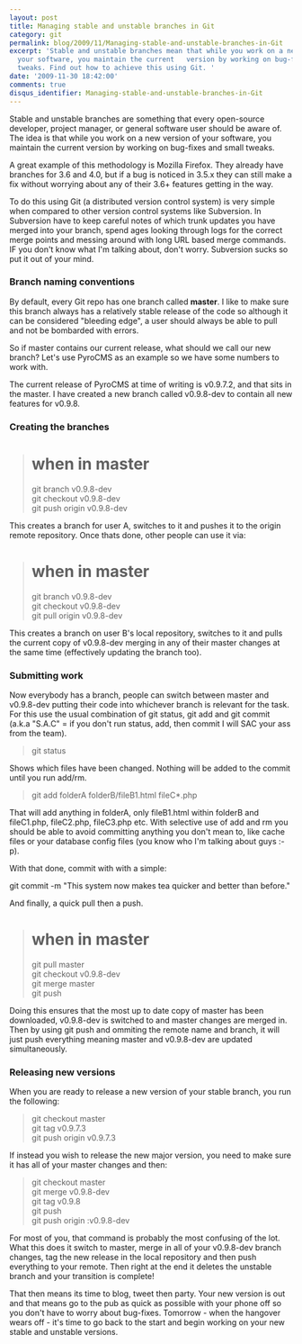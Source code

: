 ```yaml
---
layout: post
title: Managing stable and unstable branches in Git
category: git
permalink: blog/2009/11/Managing-stable-and-unstable-branches-in-Git
excerpt: 'Stable and unstable branches mean that while you work on a new version of
  your software, you maintain the current   version by working on bug-fixes and small
  tweaks. Find out how to achieve this using Git. '
date: '2009-11-30 18:42:00'
comments: true
disqus_identifier: Managing-stable-and-unstable-branches-in-Git
---
```


Stable and unstable branches are something that every open-source developer, project manager, or general software user should be aware of. The idea is that while you work on a new version of your software, you maintain the current version by working on bug-fixes and small tweaks.

A great example of this methodology is Mozilla Firefox. They already have branches for 3.6 and 4.0, but if a bug is noticed in 3.5.x they can still make a fix without worrying about any of their 3.6+ features getting in the way.

To do this using Git (a distributed version control system) is very simple when compared to other version control systems like Subversion. In Subversion have to keep careful notes of which trunk updates you have merged into your branch, spend ages looking through logs for the correct merge points and messing around with long URL based merge commands. IF you don't know what I'm talking about, don't worry. Subversion sucks so put it out of your mind.

### Branch naming conventions

By default, every Git repo has one branch called **master**. I like to make sure this branch always has a relatively stable release of the code so although it can be considered "bleeding edge", a user should always be able to pull and not be bombarded with errors.

So if master contains our current release, what should we call our new branch? Let's use PyroCMS as an example so we have some numbers to work with.

The current release of PyroCMS at time of writing is v0.9.7.2, and that sits in the master. I have created a new branch called v0.9.8-dev to contain all new features for v0.9.8.

### Creating the branches
> # when in master  
> git branch v0.9.8-dev  
> git checkout v0.9.8-dev  
> git push origin v0.9.8-dev

This creates a branch for user A, switches to it and pushes it to the origin remote repository. Once thats done, other people can use it via:

> # when in master  
> git branch v0.9.8-dev  
> git checkout v0.9.8-dev  
> git pull origin v0.9.8-dev

This creates a branch on user B's local repository, switches to it and pulls the current copy of v0.9.8-dev merging in any of their master changes at the same time (effectively updating the branch too).

### Submitting work

Now everybody has a branch, people can switch between master and v0.9.8-dev putting their code into whichever branch is relevant for the task. For this use the usual combination of git status, git add and git commit (a.k.a "S.A.C" = if you don't run status, add, then commit I will SAC your ass from the team).

> git status

Shows which files have been changed. Nothing will be added to the commit until you run add/rm.

> git add folderA folderB/fileB1.html fileC\*.php

That will add anything in folderA, only fileB1.html within folderB and fileC1.php, fileC2.php, fileC3.php etc. With selective use of add and rm you should be able to avoid committing anything you don't mean to, like cache files or your database config files (you know who I'm talking about guys :-p).

With that done, commit with with a simple:

git commit -m "This system now makes tea quicker and better than before."

And finally, a quick pull then a push.

> # when in master  
> git pull master  
> git checkout v0.9.8-dev  
> git merge master  
> git push

Doing this ensures that the most up to date copy of master has been downloaded, v0.9.8-dev is switched to and master changes are merged in. Then by using git push and ommiting the remote name and branch, it will just push everything meaning master and v0.9.8-dev are updated simultaneously.

### Releasing new versions

When you are ready to release a new version of your stable branch, you run the following:

> git checkout master  
> git tag v0.9.7.3  
> git push origin v0.9.7.3

If instead you wish to release the new major version, you need to make sure it has all of your master changes and then:

> git checkout master  
> git merge v0.9.8-dev  
> git tag v0.9.8  
> git push  
> git push origin :v0.9.8-dev

For most of you, that command is probably the most confusing of the lot. What this does it switch to master, merge in all of your v0.9.8-dev branch changes, tag the new release in the local repository and then push everything to your remote. Then right at the end it deletes the unstable branch and your transition is complete!

That then means its time to blog, tweet then party. Your new version is out and that means go to the pub as quick as possible with your phone off so you don't have to worry about bug-fixes. Tomorrow - when the hangover wears off - it's time to go back to the start and begin working on your new stable and unstable versions.


